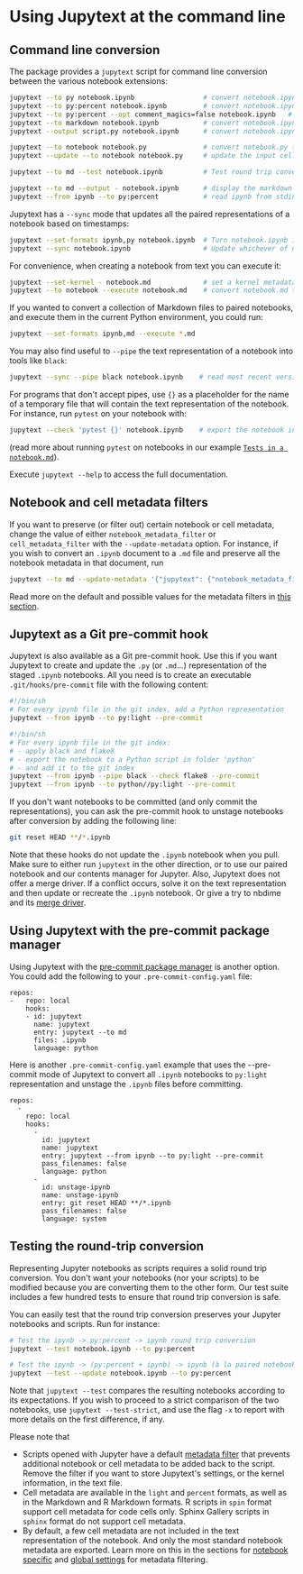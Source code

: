 # Using Jupytext at the command line

## Command line conversion

The package provides a `jupytext` script for command line conversion between the various notebook extensions:

```bash
jupytext --to py notebook.ipynb                 # convert notebook.ipynb to a .py file
jupytext --to py:percent notebook.ipynb         # convert notebook.ipynb to a .py file in the double percent format
jupytext --to py:percent --opt comment_magics=false notebook.ipynb   # same as above + do not comment magic commands
jupytext --to markdown notebook.ipynb           # convert notebook.ipynb to a .md file
jupytext --output script.py notebook.ipynb      # convert notebook.ipynb to a script.py file

jupytext --to notebook notebook.py              # convert notebook.py to an .ipynb file with no outputs
jupytext --update --to notebook notebook.py     # update the input cells in the .ipynb file and preserve outputs and metadata

jupytext --to md --test notebook.ipynb          # Test round trip conversion

jupytext --to md --output - notebook.ipynb      # display the markdown version on screen
jupytext --from ipynb --to py:percent           # read ipynb from stdin and write double percent script on stdout
```

Jupytext has a `--sync` mode that updates all the paired representations of a notebook based on timestamps: 
```bash
jupytext --set-formats ipynb,py notebook.ipynb  # Turn notebook.ipynb into a paired ipynb/py notebook
jupytext --sync notebook.ipynb                  # Update whichever of notebook.ipynb/notebook.py is outdated
```

For convenience, when creating a notebook from text you can execute it:
```bash
jupytext --set-kernel - notebook.md             # set a kernel metadata on the given notebook that points to the current python executable 
jupytext --to notebook --execute notebook.md    # convert notebook.md to an .ipynb file and run it 
```

If you wanted to convert a collection of Markdown files to paired notebooks, and execute them in the current Python environment, you could run:
```bash
jupytext --set-formats ipynb,md --execute *.md 
```

You may also find useful to `--pipe` the text representation of a notebook into tools like `black`:
```bash
jupytext --sync --pipe black notebook.ipynb    # read most recent version of notebook, reformat with black, save
```

For programs that don't accept pipes, use `{}` as a placeholder for the name of a temporary file that will contain the text representation of the notebook. For instance, run `pytest` on your notebook with:
```bash
jupytext --check 'pytest {}' notebook.ipynb    # export the notebook in format py:percent in a temp file, run pytest
```
(read more about running `pytest` on notebooks in our example [`Tests in a notebook.md`](https://github.com/mwouts/jupytext/blob/master/demo/Tests%20in%20a%20notebook.md#)).

Execute `jupytext --help` to access the full documentation.

## Notebook and cell metadata filters

If you want to preserve (or filter out) certain notebook or cell metadata, change the value of either `notebook_metadata_filter` or `cell_metadata_filter` with the `--update-metadata` option. For instance, if you wish to convert an `.ipynb` document to a `.md` file and preserve all the notebook metadata in that document, run

```bash
jupytext --to md --update-metadata '{"jupytext": {"notebook_metadata_filter":"all"}}' notebook.ipynb
```

Read more on the default and possible values for the metadata filters in [this section](using-server.md#metadata-filtering).


## Jupytext as a Git pre-commit hook

Jupytext is also available as a Git pre-commit hook. Use this if you want Jupytext to create and update the `.py` (or `.md`...) representation of the staged `.ipynb` notebooks. All you need is to create an executable `.git/hooks/pre-commit` file with the following content:
```bash
#!/bin/sh
# For every ipynb file in the git index, add a Python representation
jupytext --from ipynb --to py:light --pre-commit
```

```bash
#!/bin/sh
# For every ipynb file in the git index:
# - apply black and flake8
# - export the notebook to a Python script in folder 'python'
# - and add it to the git index
jupytext --from ipynb --pipe black --check flake8 --pre-commit
jupytext --from ipynb --to python//py:light --pre-commit
```

If you don't want notebooks to be committed (and only commit the representations), you can ask the pre-commit hook to unstage notebooks after conversion by adding the following line:
```bash
git reset HEAD **/*.ipynb
```
Note that these hooks do not update the `.ipynb` notebook when you pull. Make sure to either run `jupytext` in the other direction, or to use our paired notebook and our contents manager for Jupyter. Also, Jupytext does not offer a merge driver. If a conflict occurs, solve it on the text representation and then update or recreate the `.ipynb` notebook. Or give a try to nbdime and its [merge driver](https://nbdime.readthedocs.io/en/stable/vcs.html#merge-driver).

## Using Jupytext with the pre-commit package manager

Using Jupytext with the [pre-commit package manager](https://pre-commit.com/) is another option. You could add the following to your `.pre-commit-config.yaml` file:
```
repos:
-   repo: local
    hooks:
    - id: jupytext
      name: jupytext
      entry: jupytext --to md
      files: .ipynb
      language: python
```

Here is another `.pre-commit-config.yaml` example that uses the --pre-commit mode of Jupytext to convert all `.ipynb` notebooks to `py:light` representation and unstage the `.ipynb` files before committing.
```
repos:
  -
    repo: local
    hooks:
      -
        id: jupytext
        name: jupytext
        entry: jupytext --from ipynb --to py:light --pre-commit
        pass_filenames: false
        language: python
      -
        id: unstage-ipynb
        name: unstage-ipynb
        entry: git reset HEAD **/*.ipynb
        pass_filenames: false
        language: system

```

## Testing the round-trip conversion

Representing Jupyter notebooks as scripts requires a solid round trip conversion. You don't want your notebooks (nor your scripts) to be modified because you are converting them to the other form. Our test suite includes a few hundred tests to ensure that round trip conversion is safe.

You can easily test that the round trip conversion preserves your Jupyter notebooks and scripts. Run for instance:
```bash
# Test the ipynb -> py:percent -> ipynb round trip conversion
jupytext --test notebook.ipynb --to py:percent

# Test the ipynb -> (py:percent + ipynb) -> ipynb (à la paired notebook) conversion
jupytext --test --update notebook.ipynb --to py:percent
```

Note that `jupytext --test` compares the resulting notebooks according to its expectations. If you wish to proceed to a strict comparison of the two notebooks, use `jupytext --test-strict`, and use the flag `-x` to report with more details on the first difference, if any.

Please note that
- Scripts opened with Jupyter have a default [metadata filter](using-server.html#metadata-filtering) that prevents additional notebook or cell
metadata to be added back to the script. Remove the filter if you want to store Jupytext's settings, or the kernel information, in the text file.
- Cell metadata are available in the `light` and `percent` formats, as well as in the Markdown and R Markdown formats. R scripts in `spin` format support cell metadata for code cells only. Sphinx Gallery scripts in `sphinx` format do not support cell metadata.
- By default, a few cell metadata are not included in the text representation of the notebook. And only the most standard notebook metadata are exported. Learn more on this in the sections for [notebook specific](using-server.html#per-notebook-configuration) and [global settings](using-server.html#metadata-filtering) for metadata filtering.
